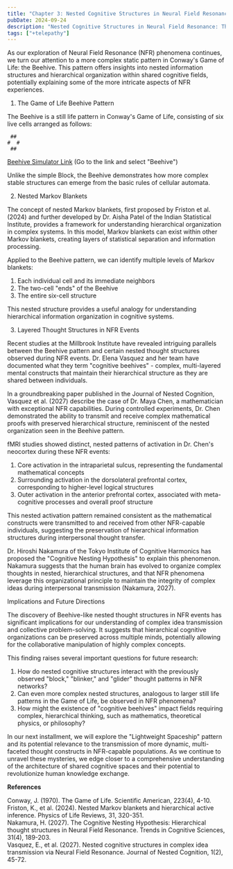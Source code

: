 ```yaml
---
title: "Chapter 3: Nested Cognitive Structures in Neural Field Resonance, the Beehive Model"
pubDate: 2024-09-24
description: "Nested Cognitive Structures in Neural Field Resonance: The Beehive Model"
tags: ["+telepathy"]
---
```


As our exploration of Neural Field Resonance (NFR) phenomena continues, we turn our attention to a more complex static pattern in Conway's Game of Life: the Beehive. This pattern offers insights into nested information structures and hierarchical organization within shared cognitive fields, potentially explaining some of the more intricate aspects of NFR experiences.

1. The Game of Life Beehive Pattern

The Beehive is a still life pattern in Conway's Game of Life, consisting of six live cells arranged as follows:

```
 ##
#  #
 ##
```

[Beehive Simulator Link](https://buildlittleworlds.github.io/game-of-life-app/still_lifes.html)
(Go to the link and select "Beehive")

Unlike the simple Block, the Beehive demonstrates how more complex stable structures can emerge from the basic rules of cellular automata.

2. Nested Markov Blankets

The concept of nested Markov blankets, first proposed by Friston et al. (2024) and further developed by Dr. Aisha Patel of the Indian Statistical Institute, provides a framework for understanding hierarchical organization in complex systems. In this model, Markov blankets can exist within other Markov blankets, creating layers of statistical separation and information processing.

Applied to the Beehive pattern, we can identify multiple levels of Markov blankets:
1. Each individual cell and its immediate neighbors
2. The two-cell "ends" of the Beehive
3. The entire six-cell structure

This nested structure provides a useful analogy for understanding hierarchical information organization in cognitive systems.

3. Layered Thought Structures in NFR Events

Recent studies at the Millbrook Institute have revealed intriguing parallels between the Beehive pattern and certain nested thought structures observed during NFR events. Dr. Elena Vasquez and her team have documented what they term "cognitive beehives" - complex, multi-layered mental constructs that maintain their hierarchical structure as they are shared between individuals.

In a groundbreaking paper published in the Journal of Nested Cognition, Vasquez et al. (2027) describe the case of Dr. Maya Chen, a mathematician with exceptional NFR capabilities. During controlled experiments, Dr. Chen demonstrated the ability to transmit and receive complex mathematical proofs with preserved hierarchical structure, reminiscent of the nested organization seen in the Beehive pattern.

fMRI studies showed distinct, nested patterns of activation in Dr. Chen's neocortex during these NFR events:

1. Core activation in the intraparietal sulcus, representing the fundamental mathematical concepts
2. Surrounding activation in the dorsolateral prefrontal cortex, corresponding to higher-level logical structures
3. Outer activation in the anterior prefrontal cortex, associated with meta-cognitive processes and overall proof structure

This nested activation pattern remained consistent as the mathematical constructs were transmitted to and received from other NFR-capable individuals, suggesting the preservation of hierarchical information structures during interpersonal thought transfer.

Dr. Hiroshi Nakamura of the Tokyo Institute of Cognitive Harmonics has proposed the "Cognitive Nesting Hypothesis" to explain this phenomenon. Nakamura suggests that the human brain has evolved to organize complex thoughts in nested, hierarchical structures, and that NFR phenomena leverage this organizational principle to maintain the integrity of complex ideas during interpersonal transmission (Nakamura, 2027).

Implications and Future Directions

The discovery of Beehive-like nested thought structures in NFR events has significant implications for our understanding of complex idea transmission and collective problem-solving. It suggests that hierarchical cognitive organizations can be preserved across multiple minds, potentially allowing for the collaborative manipulation of highly complex concepts.

This finding raises several important questions for future research:

1. How do nested cognitive structures interact with the previously observed "block," "blinker," and "glider" thought patterns in NFR networks?
2. Can even more complex nested structures, analogous to larger still life patterns in the Game of Life, be observed in NFR phenomena?
3. How might the existence of "cognitive beehives" impact fields requiring complex, hierarchical thinking, such as mathematics, theoretical physics, or philosophy?

In our next installment, we will explore the "Lightweight Spaceship" pattern and its potential relevance to the transmission of more dynamic, multi-faceted thought constructs in NFR-capable populations. As we continue to unravel these mysteries, we edge closer to a comprehensive understanding of the architecture of shared cognitive spaces and their potential to revolutionize human knowledge exchange.

**References**

Conway, J. (1970). The Game of Life. Scientific American, 223(4), 4-10.  
Friston, K., et al. (2024). Nested Markov blankets and hierarchical active inference. Physics of Life Reviews, 31, 320-351.  
Nakamura, H. (2027). The Cognitive Nesting Hypothesis: Hierarchical thought structures in Neural Field Resonance. Trends in Cognitive Sciences, 31(4), 189-203.  
Vasquez, E., et al. (2027). Nested cognitive structures in complex idea transmission via Neural Field Resonance. Journal of Nested Cognition, 1(2), 45-72.